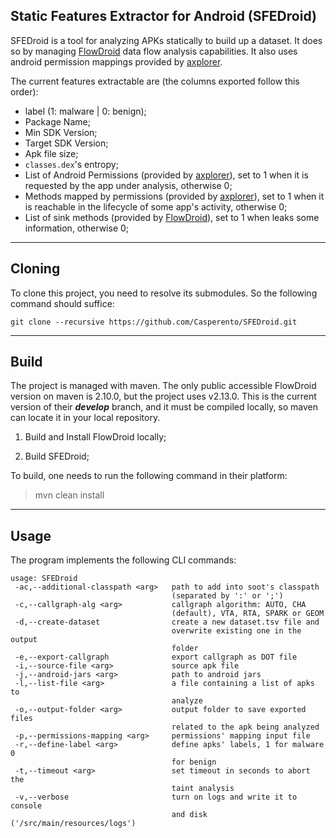 ## Static Features Extractor for Android (SFEDroid)

SFEDroid is a tool for analyzing APKs statically to build up a dataset. It does so by managing [FlowDroid](https://github.com/secure-software-engineering/FlowDroid) data flow analysis capabilities. It also uses android permission mappings provided by [axplorer](https://github.com/reddr/axplorer).

The current features extractable are (the columns exported follow this order):

- label (1: malware | 0: benign);
- Package Name;
- Min SDK Version;
- Target SDK Version;
- Apk file size;
- `classes.dex`'s entropy;
- List of Android Permissions (provided by [axplorer](https://github.com/reddr/axplorer/tree/master/permissions)), set to 1 when it is requested by the app under analysis, otherwise 0;
- Methods mapped by permissions (provided by [axplorer](https://github.com/reddr/axplorer/tree/master/permissions)), set to 1 when it is reachable in the lifecycle of some app's activity, otherwise 0;
- List of sink methods (provided by [FlowDroid](https://github.com/secure-software-engineering/FlowDroid/blob/develop/soot-infoflow-android/SourcesAndSinks.txt)), set to 1 when leaks some information, otherwise 0;

---

## Cloning

To clone this project, you need to resolve its submodules. So the following command should suffice:

```git clone --recursive https://github.com/Casperento/SFEDroid.git```

---

## Build

The project is managed with maven. The only public accessible FlowDroid version on maven is 2.10.0, but the project uses v2.13.0. This is the current version of their **_develop_** branch, and it must be compiled locally, so maven can locate it in your local repository.

1. Build and Install FlowDroid locally;

2. Build SFEDroid;

To build, one needs to run the following command in their platform:

> mvn clean install

---

## Usage

The program implements the following CLI commands:

```
usage: SFEDroid
 -ac,--additional-classpath <arg>   path to add into soot's classpath
                                    (separated by ':' or ';')
 -c,--callgraph-alg <arg>           callgraph algorithm: AUTO, CHA
                                    (default), VTA, RTA, SPARK or GEOM
 -d,--create-dataset                create a new dataset.tsv file and
                                    overwrite existing one in the output
                                    folder
 -e,--export-callgraph              export callgraph as DOT file
 -i,--source-file <arg>             source apk file
 -j,--android-jars <arg>            path to android jars
 -l,--list-file <arg>               a file containing a list of apks to
                                    analyze
 -o,--output-folder <arg>           output folder to save exported files
                                    related to the apk being analyzed
 -p,--permissions-mapping <arg>     permissions' mapping input file
 -r,--define-label <arg>            define apks' labels, 1 for malware 0
                                    for benign
 -t,--timeout <arg>                 set timeout in seconds to abort the
                                    taint analysis
 -v,--verbose                       turn on logs and write it to console
                                    and disk ('/src/main/resources/logs')
```
